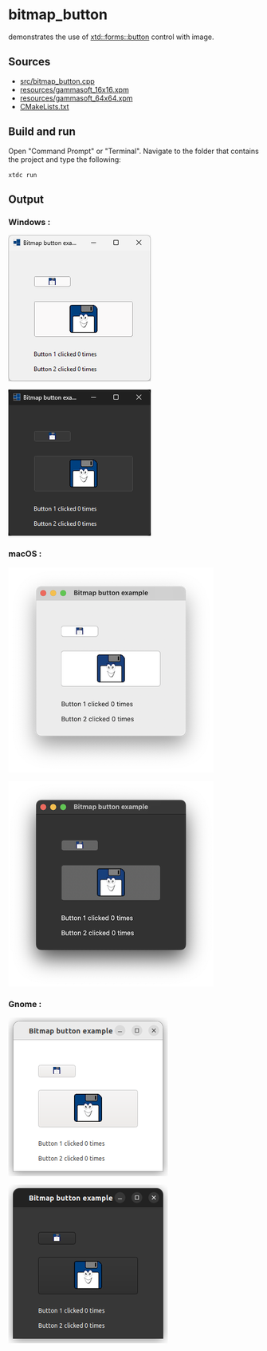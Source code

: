 # bitmap_button

demonstrates the use of [xtd::forms::button](https://gammasoft71.github.io/xtd/reference_guides/latest/classxtd_1_1forms_1_1button.html) control with image.

## Sources

* [src/bitmap_button.cpp](src/bitmap_button.cpp)
* [resources/gammasoft_16x16.xpm](resources/gammasoft_16x16.xpm)
* [resources/gammasoft_64x64.xpm](resources/gammasoft_64x64.xpm)
* [CMakeLists.txt](CMakeLists.txt)

## Build and run

Open "Command Prompt" or "Terminal". Navigate to the folder that contains the project and type the following:

```shell
xtdc run
```

## Output

### Windows :

![Screenshot](../../../../docs/pictures/examples/bitmap_button_w.png)

![Screenshot](../../../../docs/pictures/examples/bitmap_button_wd.png)

### macOS :

![Screenshot](../../../../docs/pictures/examples/bitmap_button_m.png)

![Screenshot](../../../../docs/pictures/examples/bitmap_button_md.png)

### Gnome :

![Screenshot](../../../../docs/pictures/examples/bitmap_button_g.png)

![Screenshot](../../../../docs/pictures/examples/bitmap_button_gd.png)
